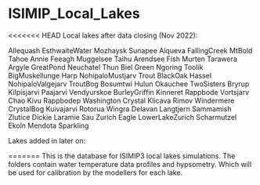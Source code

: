# ISIMIP_Local_Lakes

<<<<<<< HEAD
Local lakes after data closing (Nov 2022):

Allequash       EsthwaiteWater   Mozhaysk           Sunapee
Alqueva         FallingCreek     MtBold             Tahoe
Annie           Feeagh           Muggelsee          Taihu
Arendsee        Fish             Murten             Tarawera
Argyle          GreatPond        Neuchatel          Thun
Biel            Green            Ngoring            Toolik
BigMuskellunge  Harp             NohipaloMustjarv   Trout
BlackOak        Hassel           NohipaloValgejarv  TroutBog
Bosumtwi        Hulun            Okauchee           TwoSisters
Bryrup          Kilpisjarvi      Paajarvi           Vendyurskoe
BurleyGriffin   Kinneret         Rappbode           Vortsjarv
Chao            Kivu             Rappbodep          Washington
Crystal         Klicava          Rimov              Windermere
CrystalBog      Kuivajarvi       Rotorua            Wingra
Delavan         Langtjern        Sammamish          Zlutice
Dickie          Laramie          Sau                Zurich
Eagle           LowerLakeZurich  Scharmutzel
Ekoln           Mendota          Sparkling

Lakes added in later on:


=======
This is the database for ISIMIP3 local lakes simulations. The folders contain water temperature data profiles and hypsometry. Which will be used for calibration by the modellers for each lake.
